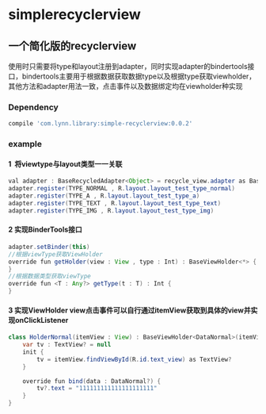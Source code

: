 # simplerecyclerview
## 一个简化版的recyclerview
使用时只需要将type和layout注册到adapter，同时实现adapter的bindertools接口，bindertools主要用于根据数据获取数据type以及根据type获取viewholder，
其他方法和adapter用法一致，点击事件以及数据绑定均在viewholder种实现

### Dependency
```gradle
compile 'com.lynn.library:simple-recyclerview:0.0.2'
```

### example
#### 1  将viewtype与layout类型一一关联
```Java
val adapter : BaseRecycledAdapter<Object> = recycle_view.adapter as BaseRecycledAdapter<Object>
adapter.register(TYPE_NORMAL , R.layout.layout_test_type_normal)
adapter.register(TYPE_A , R.layout.layout_test_type_a)
adapter.register(TYPE_TEXT , R.layout.layout_test_type_text)
adapter.register(TYPE_IMG , R.layout.layout_test_type_img)
```
#### 2 实现BinderTools接口
```Java
adapter.setBinder(this)
//根据viewType获取ViewHolder
override fun getHolder(view : View , type : Int) : BaseViewHolder<*> {
}
//根据数据类型获取viewType
override fun <T : Any?> getType(t : T) : Int {
}
```
#### 3 实现ViewHolder view点击事件可以自行通过itemView获取到具体的view并实现onClickListener
```Java
class HolderNormal(itemView : View) : BaseViewHolder<DataNormal>(itemView) {
    var tv : TextView? = null
    init {
        tv = itemView.findViewById(R.id.text_view) as TextView?
    }

    override fun bind(data : DataNormal?) {
        tv?.text = "111111111111111111111"
    }
}
```

